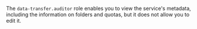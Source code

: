 The `data-transfer.auditor` role enables you to view the service's metadata, including the information on folders and quotas, but it does not allow you to edit it.